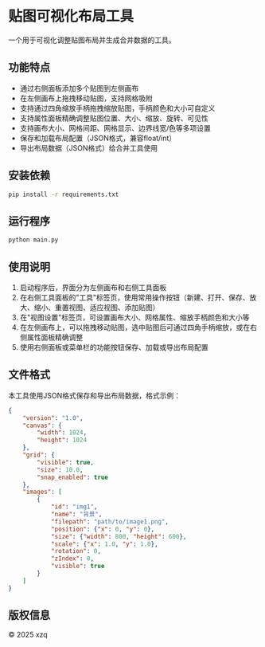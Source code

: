 # 贴图可视化布局工具

一个用于可视化调整贴图布局并生成合并数据的工具。

## 功能特点

- 通过右侧面板添加多个贴图到左侧画布
- 在左侧画布上拖拽移动贴图，支持网格吸附
- 支持通过四角缩放手柄拖拽缩放贴图，手柄颜色和大小可自定义
- 支持属性面板精确调整贴图位置、大小、缩放、旋转、可见性
- 支持画布大小、网格间距、网格显示、边界线宽/色等多项设置
- 保存和加载布局配置（JSON格式，兼容float/int）
- 导出布局数据（JSON格式）给合并工具使用

## 安装依赖

```bash
pip install -r requirements.txt
```

## 运行程序

```bash
python main.py
```

## 使用说明

1. 启动程序后，界面分为左侧画布和右侧工具面板
2. 在右侧工具面板的"工具"标签页，使用常用操作按钮（新建、打开、保存、放大、缩小、重置视图、适应视图、添加贴图）
3. 在"视图设置"标签页，可设置画布大小、网格属性、缩放手柄颜色和大小等
4. 在左侧画布上，可以拖拽移动贴图，选中贴图后可通过四角手柄缩放，或在右侧属性面板精确调整
5. 使用右侧面板或菜单栏的功能按钮保存、加载或导出布局配置

## 文件格式

本工具使用JSON格式保存和导出布局数据，格式示例：

```json
{
    "version": "1.0",
    "canvas": {
        "width": 1024,
        "height": 1024
    },
    "grid": {
        "visible": true,
        "size": 10.0,
        "snap_enabled": true
    },
    "images": [
        {
            "id": "img1",
            "name": "背景",
            "filepath": "path/to/image1.png",
            "position": {"x": 0, "y": 0},
            "size": {"width": 800, "height": 600},
            "scale": {"x": 1.0, "y": 1.0},
            "rotation": 0,
            "zIndex": 0,
            "visible": true
        }
    ]
}
```

## 版权信息

© 2025 xzq
